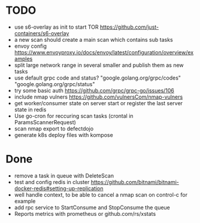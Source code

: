 # TODO

- use s6-overlay as init to start TOR https://github.com/just-containers/s6-overlay
- a new scan should create a main scan which contains sub tasks
- envoy config https://www.envoyproxy.io/docs/envoy/latest/configuration/overview/examples
- split large network range in several smaller and publish them as new tasks
- use default grpc code and status?
  "google.golang.org/grpc/codes"
  "google.golang.org/grpc/status"
- try some basic auth https://github.com/grpc/grpc-go/issues/106
- include nmap vulners https://github.com/vulnersCom/nmap-vulners
- get worker/consumer state on server start or register the last server state in redis
- Use go-cron for reccuring scan tasks (crontal in ParamsScannerRequest)
- scan nmap export to defectdojo
- generate k8s deploy files with kompose

# Done

- remove a task in queue with DeleteScan
- test and config redis in cluster https://github.com/bitnami/bitnami-docker-redis#setting-up-replication
- well handle context, to be able to cancel a nmap scan on control-c for example
- add rpc service to StartConsume and StopConsume the queue
- Reports metrics with prometheus or github.com/rs/xstats
